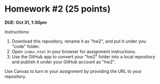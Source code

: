 # Homework #2 (25 points)

**DUE: Oct 31, 1:30pm**

Instructions:

1. Download this repository, rename it as "hw2", and put it under you "code" folder.
2. Open `index.html` in your browser for assignment instructions.
3. Use the GitHub app to convert your "hw2" folder into a local repository and publish it under your GitHub account as "hw2".

Use Canvas to turn in your assignment by providing the URL to your repository.
